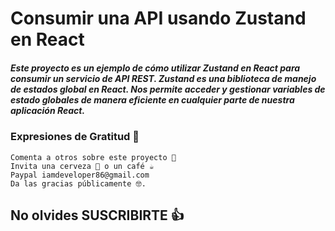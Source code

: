 # Consumir una API usando Zustand en React

##### Este proyecto es un ejemplo de cómo utilizar Zustand en React para consumir un servicio de API REST. Zustand es una biblioteca de manejo de estados global en React. Nos permite acceder y gestionar variables de estado globales de manera eficiente en cualquier parte de nuestra aplicación React.

[](https://raw.githubusercontent.com/urian121/imagenes-proyectos-github/master/consumir-api-usando-zustand.png)

### Expresiones de Gratitud 🎁

    Comenta a otros sobre este proyecto 📢
    Invita una cerveza 🍺 o un café ☕
    Paypal iamdeveloper86@gmail.com
    Da las gracias públicamente 🤓.

## No olvides SUSCRIBIRTE 👍
